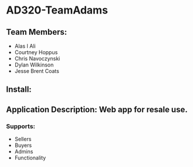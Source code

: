 # AD320-TeamAdams

## Team Members:
* Alas I Ali
* Courtney Hoppus
* Chris Navoczynski
* Dylan Wilkinson
* Jesse Brent Coats

## Install:

## Application Description: Web app for resale use.
### Supports:
* Sellers
* Buyers
* Admins
* Functionality